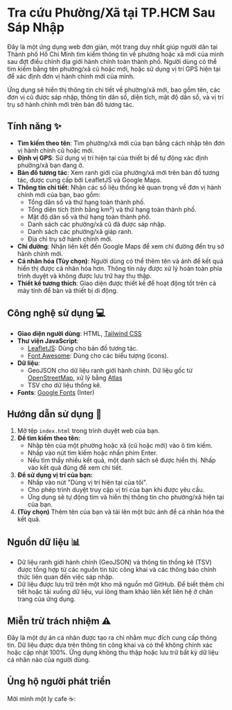 # Tra cứu Phường/Xã tại TP.HCM Sau Sáp Nhập

Đây là một ứng dụng web đơn giản, một trang duy nhất giúp người dân tại Thành phố Hồ Chí Minh tìm kiếm thông tin về phường hoặc xã mới của mình sau đợt điều chỉnh địa giới hành chính toàn thành phố. Người dùng có thể tìm kiếm bằng tên phường/xã cũ hoặc mới, hoặc sử dụng vị trí GPS hiện tại để xác định đơn vị hành chính mới của mình.

Ứng dụng sẽ hiển thị thông tin chi tiết về phường/xã mới, bao gồm tên, các đơn vị cũ được sáp nhập, thông tin dân số, diện tích, mật độ dân số, và vị trí trụ sở hành chính mới trên bản đồ tương tác.

## Tính năng ✨

* **Tìm kiếm theo tên**: Tìm phường/xã mới của bạn bằng cách nhập tên đơn vị hành chính cũ hoặc mới.
* **Định vị GPS**: Sử dụng vị trí hiện tại của thiết bị để tự động xác định phường/xã bạn đang ở.
* **Bản đồ tương tác**: Xem ranh giới của phường/xã mới trên bản đồ tương tác, được cung cấp bởi LeafletJS và Google Maps.
* **Thông tin chi tiết**: Nhận các số liệu thống kê quan trọng về đơn vị hành chính mới của bạn, bao gồm:
    * Tổng dân số và thứ hạng toàn thành phố.
    * Tổng diện tích (tính bằng km²) và thứ hạng toàn thành phố.
    * Mật độ dân số và thứ hạng toàn thành phố.
    * Danh sách các phường/xã cũ đã được sáp nhập.
    * Danh sách các phường/xã giáp ranh.
    * Địa chỉ trụ sở hành chính mới.
* **Chỉ đường**: Nhận liên kết đến Google Maps để xem chỉ đường đến trụ sở hành chính mới.
* **Cá nhân hóa (Tùy chọn)**: Người dùng có thể thêm tên và ảnh để kết quả hiển thị được cá nhân hóa hơn. Thông tin này được xử lý hoàn toàn phía trình duyệt và không được lưu trữ hay thu thập.
* **Thiết kế tương thích**: Giao diện được thiết kế để hoạt động tốt trên cả máy tính để bàn và thiết bị di động.

## Công nghệ sử dụng 💻

* **Giao diện người dùng**: HTML, [Tailwind CSS](https://tailwindcss.com/)
* **Thư viện JavaScript**:
    * [LeafletJS](https://leafletjs.com/): Dùng cho bản đồ tương tác.
    * [Font Awesome](https://fontawesome.com/): Dùng cho các biểu tượng (icons).
* **Dữ liệu**:
    * GeoJSON cho dữ liệu ranh giới hành chính. Dữ liệu gốc từ [OpenStreetMap](https://www.openstreetmap.org/), xử lý bằng [Atlas](https://atlas.co)
    * TSV cho dữ liệu thống kê.
* **Fonts**: [Google Fonts](https://fonts.google.com/) (Inter)

## Hướng dẫn sử dụng 🚀

1.  Mở tệp `index.html` trong trình duyệt web của bạn.
2.  **Để tìm kiếm theo tên:**
    * Nhập tên của một phường hoặc xã (cũ hoặc mới) vào ô tìm kiếm.
    * Nhấp vào nút tìm kiếm hoặc nhấn phím Enter.
    * Nếu tìm thấy nhiều kết quả, một danh sách sẽ được hiển thị. Nhấp vào kết quả đúng để xem chi tiết.
3.  **Để sử dụng vị trí của bạn:**
    * Nhấp vào nút "Dùng vị trí hiện tại của tôi".
    * Cho phép trình duyệt truy cập vị trí của bạn khi được yêu cầu.
    * Ứng dụng sẽ tự động tìm và hiển thị thông tin cho phường/xã hiện tại của bạn.
4.  **(Tùy chọn)** Thêm tên của bạn và tải lên một bức ảnh để cá nhân hóa thẻ kết quả.

## Nguồn dữ liệu 📊

* Dữ liệu ranh giới hành chính (GeoJSON) và thông tin thống kê (TSV) được tổng hợp từ các nguồn tin tức công khai và các thông báo chính thức liên quan đến việc sáp nhập.
* Dữ liệu được lưu trữ trên một kho mã nguồn mở GitHub. Để biết thêm chi tiết hoặc tải xuống dữ liệu, vui lòng tham khảo liên kết liên hệ ở chân trang của ứng dụng.

## Miễn trừ trách nhiệm ⚠️

Đây là một dự án cá nhân được tạo ra chỉ nhằm mục đích cung cấp thông tin. Dữ liệu được dựa trên thông tin công khai và có thể không chính xác hoặc cập nhật 100%. Ứng dụng không thu thập hoặc lưu trữ bất kỳ dữ liệu cá nhân nào của người dùng.

## Ủng hộ người phát triển

Mời mình một ly cafe ☕:
